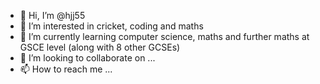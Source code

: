 - 👋 Hi, I’m @hjj55
- 👀 I’m interested in cricket, coding and maths
- 🌱 I’m currently learning computer science, maths and further maths at GSCE level (along with 8 other GCSEs)
- 💞️ I’m looking to collaborate on ...
- 📫 How to reach me ...

<!---
hjj55/hjj55 is a ✨ special ✨ repository because its `README.md` (this file) appears on your GitHub profile.
You can click the Preview link to take a look at your changes.
--->
